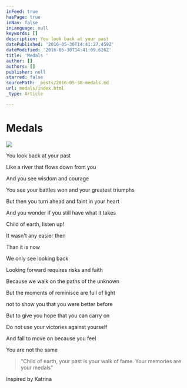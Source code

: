 ```yaml
---
inFeed: true
hasPage: true
inNav: false
inLanguage: null
keywords: []
description: You look back at your past
datePublished: '2016-05-30T14:41:27.459Z'
dateModified: '2016-05-30T14:41:09.626Z'
title: 'Medals '
author: []
authors: []
publisher: null
starred: false
sourcePath: _posts/2016-05-30-medals.md
url: medals/index.html
_type: Article

---
```

# Medals
![](https://the-grid-user-content.s3-us-west-2.amazonaws.com/94ce2897-4843-4aea-b37d-10046ad877a5.jpg)

You look back at your past

Like a river that flows down from you

And you see wisdom and courage

You see your battles won and your greatest triumphs

But then you turn ahead and faint in your heart

And you wonder if you still have what it takes

Child of
earth, listen up!

It wasn't any easier then

Than it is now

We only see looking back

Looking forward requires risks and faith

Because we walk on the paths of the unknown

But the
moments of reminisce are full of light

not to show you that you were better before

But to give you hope that you can carry on

Do not use your victories against yourself

And fail to move on because you feel 

You are not the same

> "Child of
> earth, your past is your walk of fame. Your
> memories are your medals"

Inspired by Katrina